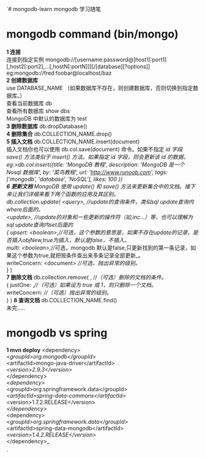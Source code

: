`# mongodb-learn
mongodb 学习随笔

# mongodb command (bin/mongo)
**1 连接**<br />
  连接到指定实例 mongodb://[username:password@]host1[:port1][,host2[:port2],...[,hostN[:portN]]][/[database][?options]]<br />
  eg:mongodb://fred:foobar@localhost/baz<br />
**2 创建数据库**<br />
  use DATABASE_NAME （如果数据库不存在，则创建数据库，否则切换到指定数据库。）<br />
  查看当前数据库 db<br />
  查看所有数据库 show dbs<br />
  MongoDB 中默认的数据库为 test<br />
**3 删除数据库** db.dropDatabase()<br />
**4 删除集合** db.COLLECTION_NAME.drop()<br />
**5 插入文档** db.COLLECTION_NAME.insert(document)<br />
  插入文档你也可以使用 db.col.save(document) 命令。如果不指定 _id 字段 save() 方法类似于 insert() 方法。如果指定 _id 字段，则会更新该 _id 的数据。<br />
  eg:>db.col.insert({title: 'MongoDB 教程',
         description: 'MongoDB 是一个 Nosql 数据库',
         by: '菜鸟教程',
         url: 'http://www.runoob.com',
         tags: ['mongodb', 'database', 'NoSQL'],
         likes: 100
     })<br />
**6 更新文档** MongoDB 使用 update() 和 save() 方法来更新集合中的文档。接下来让我们详细来看下两个函数的应用及其区别。<br/>
db.collection.update(
   \<query>, _//update的查询条件，类似sql update查询内where后面的。_<br />
   \<update>, _//update的对象和一些更新的操作符（如$,$inc...）等，也可以理解为sql update查询内set后面的_<br />
   {
     upsert: \<boolean>,_//可选，这个参数的意思是，如果不存在update的记录，是否插入objNew,true为插入，默认是false，不插入。_<br />
     multi: \<boolean>,_//可选，mongodb 默认是false,只更新找到的第一条记录，如果这个参数为true,就把按条件查出来多条记录全部更新_。<br />
     writeConcern: \<document> _//可选，抛出异常的级别。_<br />
   }
)<br/>
**7 删除文档**
db.collection.remove(
   <query>, //_（可选）删除的文档的条件。_<br/>
   {
     justOne: <boolean>,_//（可选）如果设为 true 或 1，则只删除一个文档。_<br/>
     writeConcern: <document>_//（可选）抛出异常的级别。_<br/>
   }
)
**8 查询文档**
db.COLLECTION_NAME.find()<br/>
未完.....
# mongodb vs spring
**1 mvn deploy**
    \<dependency>_<br/>
        \<groupId>org.mongodb\</groupId>_<br/>
        \<artifactId>mongo-java-driver\</artifactId>_<br/>
        \<version>2.9.3\</version>_<br/>
    \</dependency>_<br/>
    \<dependency>_<br/>
        \<groupId>org.springframework.data\</groupId>_<br/>
        \<artifactId>spring-data-commons\</artifactId>_<br/>
        \<version>1.7.2.RELEASE\</version>_<br/>
    \</dependency>_<br/>
    \<dependency>_<br/>
        \<groupId>org.springframework.data\</groupId>_<br/>
        \<artifactId>spring-data-mongodb\</artifactId>_<br/>
        \<version>1.4.2.RELEASE\</version>_<br/>
    \</dependency>_<br/>

`